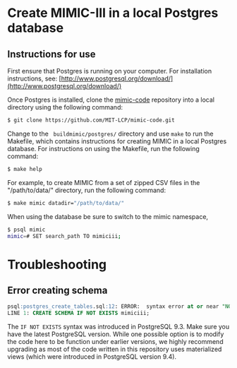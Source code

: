 # Create MIMIC-III in a local Postgres database

## Instructions for use

First ensure that Postgres is running on your computer. For installation instructions, see: [http://www.postgresql.org/download/](http://www.postgresql.org/download/)

Once Postgres is installed, clone the [mimic-code](https://github.com/MIT-LCP/mimic-code) repository into a local directory using the following command:

``` bash
$ git clone https://github.com/MIT-LCP/mimic-code.git
```

Change to the ``` buildmimic/postgres/``` directory and use ```make``` to run the Makefile, which contains instructions for creating MIMIC in a local Postgres database. For instructions on using the Makefile, run the following command:

``` bash
$ make help
```

For example, to create MIMIC from a set of zipped CSV files in the "/path/to/data/" directory, run the following command:

``` bash
$ make mimic datadir="/path/to/data/"
```

When using the database be sure to switch to the mimic namespace,

```bash
$ psql mimic
mimic=# SET search_path TO mimiciii;
```

# Troubleshooting

## Error creating schema

```sql
psql:postgres_create_tables.sql:12: ERROR:  syntax error at or near "NOT"
LINE 1: CREATE SCHEMA IF NOT EXISTS mimiciii;
```

The `IF NOT EXISTS` syntax was introduced in PostgreSQL 9.3. Make sure you have the latest PostgreSQL version. While one possible option is to modify the code here to be function under earlier versions, we highly recommend upgrading as most of the code written in this repository uses materialized views (which were introduced in PostgreSQL version 9.4).
